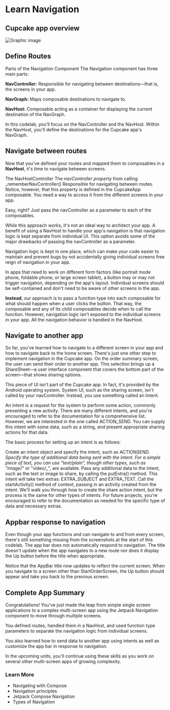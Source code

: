 # Learn Navigation

## Cupcake app overview

![Graphic image](video.gif)

## Define Routes

Parts of the Navigation Component
The Navigation component has three main parts:

**NavController:** Responsible for navigating between destinations—that is, the screens in your app.

**NavGraph:** Maps composable destinations to navigate to.

**NavHost:** Composable acting as a container for displaying the current destination of the NavGraph.

In this codelab, you'll focus on the NavController and the NavHost. Within the NavHost, you'll define the destinations for the Cupcake app's NavGraph.

## Navigate between routes

Now that you've defined your routes and mapped them to composables in a **NavHost**, it's time to navigate between screens.

The NavHostController
The _navController property_ from calling \_rememberNavController()
Responsible for navigating between routes. Notice, however, that this property is defined in the CupcakeApp composable. You need a way to access it from the different screens in your app.

Easy, right? Just pass the navController as a parameter to each of the composables.

While this approach works, it's not an ideal way to architect your app. A benefit of using a NavHost to handle your app's navigation is that navigation logic is kept separate from individual UI. This option avoids some of the major drawbacks of passing the navController as a parameter.

Navigation logic is kept in one place, which can make your code easier to maintain and prevent bugs by not accidentally giving individual screens free reign of navigation in your app.

In apps that need to work on different form factors (like portrait mode phone, foldable phone, or large screen tablet), a button may or may not trigger navigation, depending on the app's layout. Individual screens should be self-contained and don't need to be aware of other screens in the app.

**Instead**, our approach is to pass a function type into each composable for what should happen when a user clicks the button. That way, the composable and any of its child composables decide when to call the function.
However, navigation logic isn't exposed to the individual screens in your app. All the navigation behavior is handled in the NavHost.

## Navigate to another app

So far, you've learned how to navigate to a different screen in your app and how to navigate back to the home screen. There's just one other step to implement navigation in the Cupcake app. On the order summary screen, the user can send their order to another app. This selection brings up a ShareSheet—a user interface component that covers the bottom part of the screen—that shows sharing options.

This piece of UI isn't part of the Cupcake app. In fact, it's provided by the Android operating system. System UI, such as the sharing screen, isn't called by your navController. Instead, you use something called an Intent.

An intent is a request for the system to perform some action, commonly presenting a new activity. There are many different intents, and you're encouraged to refer to the documentation for a comprehensive list. However, we are interested in the one called ACTION_SEND. You can supply this intent with some data, such as a string, and present appropriate sharing actions for that data.

The basic process for setting up an intent is as follows:

Create an intent object and specify the intent, such as ACTION*SEND.
Specify the type of additional data being sent with the intent. For a simple piece of text, you can use "text/plain", though other types, such as "image/*" or "video/\_", are available.
Pass any additional data to the intent, such as the text or image to share, by calling the putExtra() method. This intent will take two extras: EXTRA_SUBJECT and EXTRA_TEXT.
Call the startActivity() method of context, passing in an activity created from the intent.
We'll walk you through how to create the share action intent, but the process is the same for other types of intents. For future projects, you're encouraged to refer to the documentation as needed for the specific type of data and necessary extras.

## Appbar response to navigation

Even though your app functions and can navigate to and from every screen, there's still something missing from the screenshots at the start of this codelab. The app bar does not automatically respond to navigation. The title doesn't update when the app navigates to a new route nor does it display the Up button before the title when appropriate.

Notice that the AppBar title now updates to reflect the current screen. When you navigate to a screen other than StartOrderScreen, the Up button should appear and take you back to the previous screen.

## Complete App Summary

Congratulations! You've just made the leap from simple single screen applications to a complex multi-screen app using the Jetpack Navigation component to move through multiple screens.

You defined routes, handled them in a NavHost, and used function type parameters to separate the navigation logic from individual screens.

You also learned how to send data to another app using intents as well as customize the app bar in response to navigation.

In the upcoming units, you'll continue using these skills as you work on several other multi-screen apps of growing complexity.

### Learn More

- Navigating with Compose
- Navigation principles
- Jetpack Compose Navigation
- Types of Navigation
